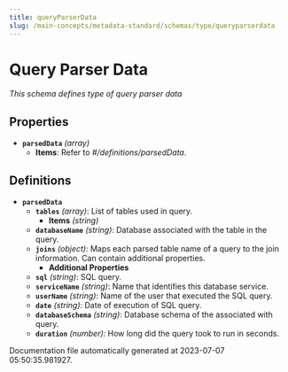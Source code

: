 ```yaml
---
title: queryParserData
slug: /main-concepts/metadata-standard/schemas/type/queryparserdata
---
```


# Query Parser Data

*This schema defines type of query parser data*

## Properties

- **`parsedData`** *(array)*
  - **Items**: Refer to *#/definitions/parsedData*.
## Definitions

- **`parsedData`**
  - **`tables`** *(array)*: List of tables used in query.
    - **Items** *(string)*
  - **`databaseName`** *(string)*: Database associated with the table in the query.
  - **`joins`** *(object)*: Maps each parsed table name of a query to the join information. Can contain additional properties.
    - **Additional Properties**
  - **`sql`** *(string)*: SQL query.
  - **`serviceName`** *(string)*: Name that identifies this database service.
  - **`userName`** *(string)*: Name of the user that executed the SQL query.
  - **`date`** *(string)*: Date of execution of SQL query.
  - **`databaseSchema`** *(string)*: Database schema of the associated with query.
  - **`duration`** *(number)*: How long did the query took to run in seconds.


Documentation file automatically generated at 2023-07-07 05:50:35.981927.
